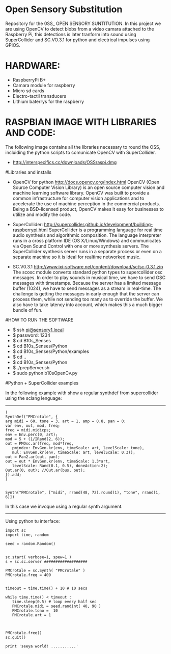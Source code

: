 # Open Sensory Substitution 
Repository for the 0SS_ OPEN SENSORY SUNTITUTION.
In this project we are using OpenCV to detect blobs from a video camara attached to the Raspberry Pi, this detections is later tranform into sound using SuperCollider and SC.VO.3.1 for python and electrical impulses using GPIOS. 

# HARDWARE:
- RaspberryPi B+
- Camara module for raspberry 
- Micro sd cards  
- Electro-tactil transducers 
- Lithium baterrys for the raspberry 

# RASPBIAN IMAGE WITH LIBRARIES AND CODE:
The following image contains all the libraries necessary to round the OSS, incluiding the python scripts to comunicate OpenCV with SuperCollider. 

- http://interspecifics.cc/downloads/OSSraspi.dmg

#Libraries and installs

- OpenCV for python 
  http://docs.opencv.org/index.html
OpenCV (Open Source Computer Vision Library) is an open source computer vision and machine learning software library. OpenCV was built to provide a common infrastructure for computer vision applications and to accelerate the use of machine perception in the commercial products. Being a BSD-licensed product, OpenCV makes it easy for businesses to utilize and modify the code.

- SuperCollider: 
  http://supercollider.github.io/development/building-raspberrypi.html
SuperCollider is a programming language for real time audio synthesis and algorithmic composition.
The language interpreter runs in a cross platform IDE (OS X/Linux/Windows) and communicates via Open Sound Control with one or more synthesis servers. The SuperCollider synthesis server runs in a separate process or even on a separate machine so it is ideal for realtime networked music.

- SC.V0.3.1 
  http://www.ixi-software.net/content/download/sc/sc-0.3.1.zip
The scosc module converts standard python types to supercollider osc messages.
In order to play sounds in musical time, we have to send OSC messages with timestamps. Because the server has a limited message buffer (1024), we have to send messages as a stream in real-time. The challenge is getting the messages in early enough that the server can process them, while not sending too many as to override the buffer. We also have to take latency into account, which makes this a much bigger bundle of fun.

#HOW TO RUN THE SOFTWARE

- $ ssh pi@sensory1.local
- $ password: 1234
- $ cd B10s_Senses
- $ cd B10s_Senses/Python 
- $ cd B10s_Senses/Python/examples 
- $ cd ..
- $ cd B10s_Senses/Python
- $ ./prepServer.sh 
- $ sudo python b10sOpenCv.py


#Python + SuperCollider examples

In the following example with show a regular synthdef from supercollider using the sclang lenguage:

___________________________
 ```
(
SynthDef("PMCrotale", {
arg midi = 60, tone = 3, art = 1, amp = 0.8, pan = 0;
var env, out, mod, freq;
freq = midi.midicps;
env = Env.perc(0, art);
mod = 5 + (1/IRand(2, 6));
out = PMOsc.ar(freq, mod*freq,
	pmindex: EnvGen.kr(env, timeScale: art, levelScale: tone),
	mul: EnvGen.kr(env, timeScale: art, levelScale: 0.3));
out = Pan2.ar(out, pan);
out = out * EnvGen.kr(env, timeScale: 1.3*art,
	levelScale: Rand(0.1, 0.5), doneAction:2);
Out.ar(0, out); //Out.ar(bus, out);
}).add;
)


Synth("PMCrotale", ["midi", rrand(48, 72).round(1), "tone", rrand(1, 6)])
 ```
In this case we invoque using a regular synth argument.

___________________________

Using python tu interface:
 ```
import sc
import time, random

seed = random.Random()


sc.start( verbose=1, spew=1 )
s = sc.sc.server ###################

PMCrotale = sc.Synth( "PMCrotale" )
PMCrotale.freq = 400


timeout = time.time() + 10 # 10 secs

while time.time() < timeout :
    time.sleep(0.5) # loop every half sec
    PMCrotale.midi = seed.randint( 40, 90 )
    PMCrotale.tono =  10
    PMCrotale.art = 1



PMCrotale.free()
sc.quit()

print 'seeya world! ...........'

 ```
